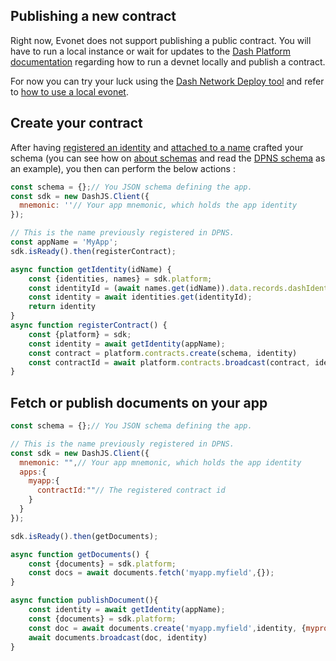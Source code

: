 ## Publishing a new contract

Right now, Evonet does not support publishing a public contract. You will have to run a local instance or wait for updates to the [Dash Platform documentation](https://dashplatform.readme.io/docs) regarding how to run a devnet locally and publish a contract.

For now you can try your luck using the [Dash Network Deploy tool](https://github.com/dashevo/dash-network-deploy) and refer to [how to use a local evonet](/examples/use-local-evonet.md).

## Create your contract 

After having [registered an identity](https://dashplatform.readme.io/docs/tutorial-register-an-identity) 
and [attached to a name](https://dashplatform.readme.io/docs/tutorial-register-a-name-for-an-identity) crafted your schema (you can see how on [about schemas](getting-started/about-schemas.md) and read the [DPNS schema](https://github.com/dashevo/dpns-contract/blob/v0.2-dev/src/schema/dpns-documents.json) as an example), you then can perform the below actions : 

```js
const schema = {};// You JSON schema defining the app.
const sdk = new DashJS.Client({
  mnemonic: ''// Your app mnemonic, which holds the app identity
});

// This is the name previously registered in DPNS.
const appName = 'MyApp';
sdk.isReady().then(registerContract);

async function getIdentity(idName) {
    const {identities, names} = sdk.platform;
    const identityId = (await names.get(idName)).data.records.dashIdentity;
    const identity = await identities.get(identityId);
    return identity
}
async function registerContract() {
    const {platform} = sdk;
    const identity = await getIdentity(appName);
    const contract = platform.contracts.create(schema, identity)
    const contractId = await platform.contracts.broadcast(contract, identity);
}
```

## Fetch or publish documents on your app 

```js
const schema = {};// You JSON schema defining the app.

// This is the name previously registered in DPNS.
const sdk = new DashJS.Client({
  mnemonic: "",// Your app mnemonic, which holds the app identity
  apps:{
    myapp:{
      contractId:""// The registered contract id    
    }
  }
});

sdk.isReady().then(getDocuments);

async function getDocuments() {
    const {documents} = sdk.platform;
    const docs = await documents.fetch('myapp.myfield',{});
}

async function publishDocument(){
    const identity = await getIdentity(appName);
    const {documents} = sdk.platform;
    const doc = await documents.create('myapp.myfield',identity, {myproperties:'my value'});
    await documents.broadcast(doc, identity)
}
```

